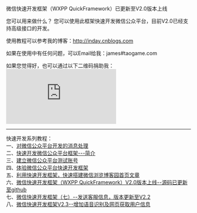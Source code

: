 微信快速开发框架（WXPP QuickFramework）已更新至V2.0版本上线

您可以用来做什么？
您可以使用此框架快速开发微信公众平台，目前V2.0已经支持高级接口的开发。

使用教程可以参考我的博客：http://inday.cnblogs.com

如果在使用中有任何问题，可以Email给我：james#taogame.com

如果您觉得好，也可以通过以下二维码捐助我：
![image](https://mobilecodec.alipay.com/show.htm?code=apkk7iarj6b5z7ik7f&picSize=L)

---------------------------------------------------------------------------

快速开发系列教程：<br />
一、[对微信公众平台开发的消息处理](http://www.cnblogs.com/inday/p/weixin-dev-msg-Question.html)<br />
二、[快速开发微信公众平台框架---简介](http://www.cnblogs.com/inday/p/weixin-public-platform.html)<br />
三、[建立微信公众平台测试账号](http://www.cnblogs.com/inday/p/weixin-public-platform-test-account.html)<br />
四、[体验微信公众平台快速开发框架](http://www.cnblogs.com/inday/p/wx-publicform-quick-framework-webdemo.html)<br />
五、[利用快速开发框架，快速搭建微信浏览博客园首页文章](http://www.cnblogs.com/inday/p/weixin-publicf-platform-cnblogs.html)<br />
六、[微信快速开发框架（WXPP QuickFramework）V2.0版本上线--源码已更新至github](http://www.cnblogs.com/inday/p/wxpp-quick-framework-v-2.html)<br />
七、[微信快速开发框架（七）--发送客服信息，版本更新至V2.2](http://www.cnblogs.com/inday/p/weixin-public-platform-quick-framework-v-2-2.html)<br />
八、[微信快速开发框架V2.3--增加语音识别及网页获取用户信息](http://www.cnblogs.com/inday/p/wechat-public-platform-v2-3.html)
